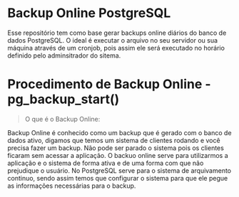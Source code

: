 # Backup Online PostgreSQL
Esse repositório tem como base gerar backups online diários do banco de dados PostgreSQL. O ideal é executar o arquivo no seu servidor ou sua máquina através de um cronjob, pois assim ele será executado no horário definido pelo adminsitrador do sitema.

# Procedimento de Backup Online - pg_backup_start()
> O que é o Backup Online:

Backup Online é conhecido como um backup que é gerado com o banco de dados ativo, digamos que temos um sistema de clientes rodando e você precisa fazer um backup. Não pode ser parado o sistema pois os clientes ficaram sem acessar a aplicação. O backuo online serve para utilizarmos a aplicação e o sistema de forma ativa e de uma forma com que não prejudique o usuário.
No PostgreSQL serve para o sistema de arquivamento continuo, sendo assim temos que configurar o sistema para que ele pegue as informações necessárias para o backup.
